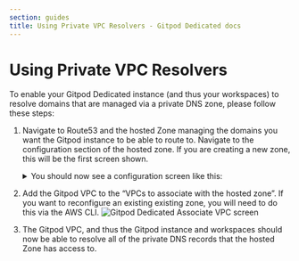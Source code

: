 ```yaml
---
section: guides
title: Using Private VPC Resolvers - Gitpod Dedicated docs
---
```


# Using Private VPC Resolvers

To enable your Gitpod Dedicated instance (and thus your workspaces) to resolve domains that are managed via a private DNS zone, please follow these steps:

1. Navigate to Route53 and the hosted Zone managing the domains you want the Gitpod instance to be able to route to. Navigate to the configuration section of the hosted zone. If you are creating a new zone, this will be the first screen shown.

    <details class="ml-4">

    <summary class="text-body text-p-medium mt-micro">You should now see a configuration screen like this:</summary>

    ![Gitpod Dedicated Configuration screen](/images/docs/gitpod-dedicated/guides/using-private-vpc-resolvers/configuration-screen.webp)

    </details>

2. Add the Gitpod VPC to the “VPCs to associate with the hosted zone”. If you want to reconfigure an existing existing zone, you will need to do this via the AWS CLI.
   ![Gitpod Dedicated Associate VPC screen](/images/docs/gitpod-dedicated/guides/using-private-vpc-resolvers/associate-vpc-screen.webp)

3. The Gitpod VPC, and thus the Gitpod instance and workspaces should now be able to resolve all of the private DNS records that the hosted Zone has access to.
